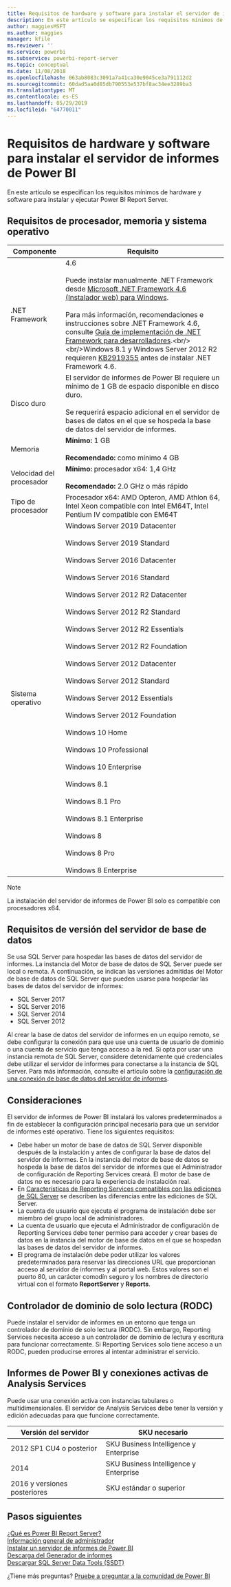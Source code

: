 ```yaml
---
title: Requisitos de hardware y software para instalar el servidor de informes de Power BI
description: En este artículo se especifican los requisitos mínimos de hardware y software para instalar y ejecutar Power BI Report Server.
author: maggiesMSFT
ms.author: maggies
manager: kfile
ms.reviewer: ''
ms.service: powerbi
ms.subservice: powerbi-report-server
ms.topic: conceptual
ms.date: 11/08/2018
ms.openlocfilehash: 063ab8083c3091a7a41ca30e9045ce3a791112d2
ms.sourcegitcommit: 60dad5aa0d85db790553e537bf8ac34ee3289ba3
ms.translationtype: MT
ms.contentlocale: es-ES
ms.lasthandoff: 05/29/2019
ms.locfileid: "64770011"
---
```

# <a name="hardware-and-software-requirements-for-installing-power-bi-report-server"></a>Requisitos de hardware y software para instalar el servidor de informes de Power BI

En este artículo se especifican los requisitos mínimos de hardware y software para instalar y ejecutar Power BI Report Server.

## <a name="processor-memory-and-operating-system-requirements"></a>Requisitos de procesador, memoria y sistema operativo

| Componente | Requisito |
| --- | --- |
| .NET Framework |4.6<br><br>Puede instalar manualmente .NET Framework desde [Microsoft .NET Framework 4.6 (Instalador web) para Windows](http://support.microsoft.com/kb/3045560).<br/><br/> Para más información, recomendaciones e instrucciones sobre .NET Framework 4.6, consulte [Guía de implementación de .NET Framework para desarrolladores](http://msdn.microsoft.com/library/ee942965\(v=vs.110\).aspx).<br/><br/>Windows 8.1 y Windows Server 2012 R2 requieren [KB2919355](http://support.microsoft.com/kb/2919355) antes de instalar .NET Framework 4.6. |
| Disco duro |El servidor de informes de Power BI requiere un mínimo de 1 GB de espacio disponible en disco duro.<br><br>Se requerirá espacio adicional en el servidor de bases de datos en el que se hospeda la base de datos del servidor de informes. |
| Memoria |**Mínimo:** 1 GB<br/><br/> **Recomendado:** como mínimo 4 GB |
| Velocidad del procesador |**Mínimo:** procesador x64: 1,4 GHz<br/><br/> **Recomendado:** 2.0 GHz o más rápido |
| Tipo de procesador |Procesador x64: AMD Opteron, AMD Athlon 64, Intel Xeon compatible con Intel EM64T, Intel Pentium IV compatible con EM64T |
| Sistema operativo |Windows Server 2019 Datacenter<br><br>Windows Server 2019 Standard<br><br>Windows Server 2016 Datacenter<br><br>Windows Server 2016 Standard<br><br>Windows Server 2012 R2 Datacenter<br><br>Windows Server 2012 R2 Standard<br><br>Windows Server 2012 R2 Essentials<br><br>Windows Server 2012 R2 Foundation<br><br>Windows Server 2012 Datacenter<br><br>Windows Server 2012 Standard<br><br>Windows Server 2012 Essentials<br><br>Windows Server 2012 Foundation<br><br>Windows 10 Home<br><br>Windows 10 Professional<br><br>Windows 10 Enterprise<br><br>Windows 8.1<br><br>Windows 8.1 Pro<br><br>Windows 8.1 Enterprise<br><br>Windows 8<br><br>Windows 8 Pro<br><br>Windows 8 Enterprise |

> [!NOTE]
> La instalación del servidor de informes de Power BI solo es compatible con procesadores x64.


## <a name="database-server-version-requirements"></a>Requisitos de versión del servidor de base de datos

Se usa SQL Server para hospedar las bases de datos del servidor de informes. La instancia del Motor de base de datos de SQL Server puede ser local o remota. A continuación, se indican las versiones admitidas del Motor de base de datos de SQL Server que pueden usarse para hospedar las bases de datos del servidor de informes:

* SQL Server 2017
* SQL Server 2016
* SQL Server 2014
* SQL Server 2012

Al crear la base de datos del servidor de informes en un equipo remoto, se debe configurar la conexión para que use una cuenta de usuario de dominio o una cuenta de servicio que tenga acceso a la red. Si opta por usar una instancia remota de SQL Server, considere detenidamente qué credenciales debe utilizar el servidor de informes para conectarse a la instancia de SQL Server. Para más información, consulte el artículo sobre la [configuración de una conexión de base de datos del servidor de informes](https://docs.microsoft.com/sql/reporting-services/install-windows/configure-a-report-server-database-connection-ssrs-configuration-manager).

## <a name="considerations"></a>Consideraciones

El servidor de informes de Power BI instalará los valores predeterminados a fin de establecer la configuración principal necesaria para que un servidor de informes esté operativo. Tiene los siguientes requisitos:

* Debe haber un motor de base de datos de SQL Server disponible después de la instalación y antes de configurar la base de datos del servidor de informes. En la instancia del motor de base de datos se hospeda la base de datos del servidor de informes que el Administrador de configuración de Reporting Services creará. El motor de base de datos no es necesario para la experiencia de instalación real.
* En [Características de Reporting Services compatibles con las ediciones de SQL Server](https://docs.microsoft.com/sql/reporting-services/reporting-services-features-supported-by-the-editions-of-sql-server-2016) se describen las diferencias entre las ediciones de SQL Server.
* La cuenta de usuario que ejecuta el programa de instalación debe ser miembro del grupo local de administradores.
* La cuenta de usuario que ejecuta el Administrador de configuración de Reporting Services debe tener permiso para acceder y crear bases de datos en la instancia del motor de base de datos en el que se hospedan las bases de datos del servidor de informes.
* El programa de instalación debe poder utilizar los valores predeterminados para reservar las direcciones URL que proporcionan acceso al servidor de informes y al portal web. Estos valores son el puerto 80, un carácter comodín seguro y los nombres de directorio virtual con el formato **ReportServer** y **Reports**.

## <a name="read-only-domain-controller-rodc"></a>Controlador de dominio de solo lectura (RODC)

 Puede instalar el servidor de informes en un entorno que tenga un controlador de dominio de solo lectura (RODC). Sin embargo, Reporting Services necesita acceso a un controlador de dominio de lectura y escritura para funcionar correctamente. Si Reporting Services solo tiene acceso a un RODC, pueden producirse errores al intentar administrar el servicio.

## <a name="power-bi-reports-and-analysis-services-live-connections"></a>Informes de Power BI y conexiones activas de Analysis Services

Puede usar una conexión activa con instancias tabulares o multidimensionales. El servidor de Analysis Services debe tener la versión y edición adecuadas para que funcione correctamente.

| **Versión del servidor** | **SKU necesario** |
| --- | --- |
| 2012 SP1 CU4 o posterior |SKU Business Intelligence y Enterprise |
| 2014 |SKU Business Intelligence y Enterprise |
| 2016 y versiones posteriores |SKU estándar o superior |

## <a name="next-steps"></a>Pasos siguientes

[¿Qué es Power BI Report Server?](get-started.md)  
[Información general de administrador](admin-handbook-overview.md)  
[Instalar un servidor de informes de Power BI](install-report-server.md)  
[Descarga del Generador de informes](https://www.microsoft.com/download/details.aspx?id=53613)  
[Descargar SQL Server Data Tools (SSDT)](http://go.microsoft.com/fwlink/?LinkID=616714)

¿Tiene más preguntas? [Pruebe a preguntar a la comunidad de Power BI](https://community.powerbi.com/)